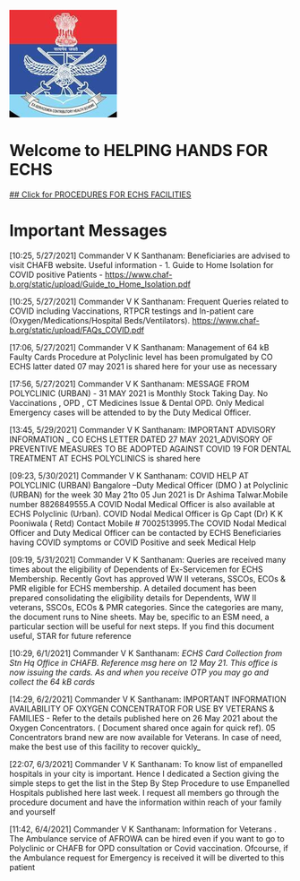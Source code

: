 ![alt text](https://github.com/echscoregroup/images/blob/main/Screenshot%202021-05-31%20092723.jpg?raw=true) 
# Welcome to HELPING HANDS FOR ECHS
[## Click for PROCEDURES FOR ECHS FACILITIES](procedures.html)

# Important Messages
[10:25, 5/27/2021] Commander V K Santhanam: Beneficiaries are advised to visit CHAFB website. Useful information - 1. Guide to Home Isolation for COVID positive Patients - https://www.chaf-b.org/static/upload/Guide_to_Home_Isolation.pdf

[10:25, 5/27/2021] Commander V K Santhanam: Frequent Queries related to COVID including Vaccinations, RTPCR testings and In-patient care (Oxygen/Medications/Hospital Beds/Ventilators). https://www.chaf-b.org/static/upload/FAQs_COVID.pdf

[17:06, 5/27/2021] Commander V K Santhanam: Management of 64 kB Faulty Cards Procedure at Polyclinic level has been promulgated by CO ECHS latter dated 07 may 2021 is shared here for your use as necessary

[17:56, 5/27/2021] Commander V K Santhanam: MESSAGE FROM POLYCLINIC (URBAN) - 31 MAY 2021 is  Monthly Stock Taking Day. No Vaccinations , OPD , CT Medicines Issue & Dental OPD. Only Medical Emergency cases will be attended to by the Duty Medical Officer.

[13:45, 5/29/2021] Commander V K Santhanam: IMPORTANT ADVISORY INFORMATION _ CO ECHS LETTER DATED 27 MAY 2021_ADVISORY OF PREVENTIVE MEASURES TO BE ADOPTED AGAINST COVID 19 FOR DENTAL TREATMENT AT ECHS POLYCLINICS is shared here

[09:23, 5/30/2021] Commander V K Santhanam: COVID HELP AT POLYCLINIC (URBAN) Bangalore –Duty Medical Officer (DMO ) at Polyclinic (URBAN) for the week 30 May 21to 05 Jun 2021 is Dr Ashima Talwar.Mobile number 8826849555.A COVID Nodal Medical Officer is also available at ECHS Polyclinic (Urban). COVID Nodal Medical Officer is Gp Capt (Dr) K K Pooniwala ( Retd) Contact Mobile # 7002513995.The COVID Nodal Medical Officer and Duty Medical Officer   can be contacted by ECHS Beneficiaries having  COVID symptoms or COVID Positive and seek Medical Help

[09:19, 5/31/2021] Commander V K Santhanam: Queries are received many times about the eligibility of Dependents of Ex-Servicemen for ECHS Membership. Recently Govt has approved WW II veterans, SSCOs, ECOs & PMR eligible for ECHS membership. A detailed document has been prepared consolidating the eligibility details for Dependents, WW II veterans, SSCOs, ECOs & PMR categories. Since the categories are many, the document runs to Nine sheets. May be, specific to an ESM need,  a particular section will be useful for next steps. If you find this document useful, STAR for future reference

[10:29, 6/1/2021] Commander V K Santhanam: _ECHS Card Collection from Stn Hq Office in CHAFB. Reference msg here on 12 May 21. This office is now issuing the cards. As and when you receive  OTP you may go and collect the 64 kB cards_

[14:29, 6/2/2021] Commander V K Santhanam: IMPORTANT INFORMATION AVAILABILITY OF OXYGEN CONCENTRATOR FOR USE BY VETERANS & FAMILIES - Refer to the details published here on 26 May 2021 about the Oxygen Concentrators. ( Document shared once again for quick ref). 05 Concentrators brand new are now available for Veterans. In case of need, make the best use of this facility to recover quickly_

[22:07, 6/3/2021] Commander V K Santhanam: To know list of empanelled hospitals in your city is important. Hence I dedicated a Section giving the   simple steps to get the list in the Step By Step Procedure to use Empanelled Hospitals published here last week. I request all members go through the procedure document and have the information within reach of your family and yourself

[11:42, 6/4/2021] Commander V K Santhanam: Information for Veterans . The Ambulance  service of AFROWA can be hired even if you want to go to Polyclinic or CHAFB for OPD consultation or Covid vaccination.   Ofcourse,  if the Ambulance request for Emergency is received it will be diverted to this patient

